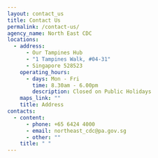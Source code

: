 ```yaml
---
layout: contact_us
title: Contact Us
permalink: /contact-us/
agency_name: North East CDC
locations:
  - address:
      - Our Tampines Hub
      - "1 Tampines Walk, #04-31"
      - Singapore 528523
    operating_hours:
      - days: Mon - Fri
        time: 8.30am - 6.00pm
        description: Closed on Public Holidays
    maps_link: ""
    title: Address
contacts:
  - content:
      - phone: +65 6424 4000
      - email: northeast_cdc@pa.gov.sg
      - other: ""
    title: " "
---
```

